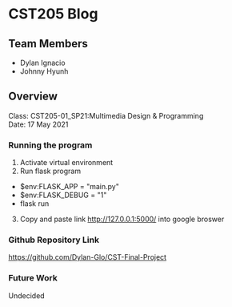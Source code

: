 # CST205 Blog

## Team Members
* Dylan Ignacio
* Johnny Hyunh

## Overview
Class: CST205-01_SP21:Multimedia Design & Programming
<br>
Date: 17 May 2021
<br>
### Running the program
1. Activate virtual environment
2. Run flask program
  - $env:FLASK_APP = "main.py"
  - $env:FLASK_DEBUG = "1"
  - flask run
3. Copy and paste link http://127.0.0.1:5000/ into google broswer

### Github Repository Link
https://github.com/Dylan-Glo/CST-Final-Project

### Future Work
Undecided
